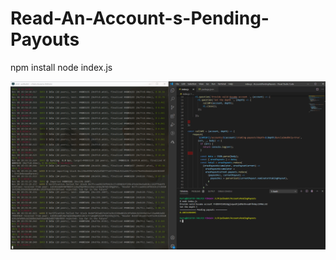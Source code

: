 # Read-An-Account-s-Pending-Payouts

npm install
node index.js

![Screenshot](PendingPayoutOnKusamaNode.png)
